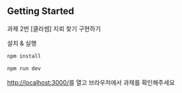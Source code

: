 ## Getting Started

과제 2번
[클라썸] 지뢰 찾기 구현하기

설치 & 실행

```bash
npm install

npm run dev
```

[http://localhost:3000/](http://localhost:3000)를 열고 브라우저에서 과제를 확인해주세요
